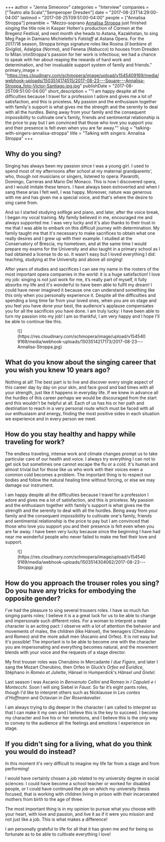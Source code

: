 +++
author = "Jenna Simeonov"
categories = "Interview"
companies = ["Teatro alla Scala","Semperoper Dresden"]
date = "2017-08-23T14:29:00-04:00"
lastmod = "2017-08-25T09:51:00-04:00"
people = ["Annalisa Stroppa"]
preamble = "Mezzo-soprano [Annalisa Stroppa](/scene/people/annalisa-stroppa/) just finished singing the title role in Kasper Holten's production of *Carmen* at the Bregenz Festival, and next month she heads to Astana, Kazakhstan, to sing Meg Page in Damiano Michieletto's *Falstaff* at Astana Opera. For the 2017/18 season, Stroppa brings signature roles like Rosina (*Il barbiere di Siviglia*), Adalgisa (*Norma*), and Fenena (*Nabucco*) to houses from Dresden to Milan.\n\nStroppa's passion for her work is infectious; we had a chance to speak with her about reaping the rewards of hard work and determination, and her invaluable support system of family and friends."
primary_image = "https://res.cloudinary.com/schmopera/image/upload/v1545409169/media/webhook-uploads/1503514174515/2017-08-23---Square---Annalisa-Stroppa_foto-Victor-Santiago.jpg.jpg"
publishDate = "2017-08-25T09:51:00-04:00"
short_description = "&quot;I am happy despite all the difficulties because I travel for a profession I adore and gives me a lot of satisfaction, and this is priceless. My passion and the enthusiasm together with family&#039;s support is what gives me the strength and the serenity to deal with all the hurdles. Being away from your family and the consequent impossibility to cultivate one&#039;s family, friends and sentimental relationship is the price to pay but I am convinced that those who love you support you and their presence is felt even when you are far away.&quot;"
slug = "talking-with-singers-annalisa-stroppa"
title = "Talking with singers: Annalisa Stroppa"
+++

## Why do you sing?

Singing has always been my passion since I was a young girl. I used to spend most of my afternoons after school at my maternal grandparents', who, though not musicians or singers, listened to opera: Pavarotti, Domingo, Carreras and Mario Del Monaco. This is how I discovered opera, and I would imitate these tenors. I have always been extroverted and when I sang these arias I felt well, I was happy. Moreover, nature was generous with me and has given me a special voice, and that's where the desire to sing came from.

And so I started studying solfège and piano, and later, after the voice break, I began my vocal training. My family believed in me, encouraged me and always supported me. I was very lucky and it's also thanks to their trust in me that I was able to embark on this difficult journey with determination. My family taught me that it's necessary to make sacrifices to obtain what one really desires and I grew up with their example. I studied at the Conservatory of Brescia, my hometown, and at the same time I would prepare my exams for the University and also taught in a primary school as I had obtained a license to do so. It wasn’t easy but I loved everything I did: teaching, studying at the University and above all singing!

After years of studies and sacrifices I can see my name in the rosters of the most important opera companies in the world: it is a huge satisfaction! I love my job: singing is not just work for me, it’s really part of myself, it fully absorbs my life and it's wonderful to have been able to fulfil my dream! I could have never imagined it because one can understand something like this only when you personally experience it. Despite all the difficulties and spending a long time far from your loved ones, when you are on stage and you feel you have done your best, the audience's applause compensates you for all the sacrifices you have done. I am truly lucky: I have been able to turn my passion into my job! I am so thankful, I am very happy and I hope I'll be able to continue like this.

<figure data-type="image">
![](https://res.cloudinary.com/schmopera/image/upload/v1545409169/media/webhook-uploads/1503514217173/2017-08-23---Annalisa-Stroppa.jpg)
</figure>

## What do you know about the singing career that you wish you knew 10 years ago?

Nothing at all! The best part is to live and discover every single aspect of this career day by day on your skin, and face good and bad times with all your strength, just like it happens in everyday life. If we knew in advance all the hurdles of this career perhaps we would be discouraged from the start and this wouldn't be helpful at all. Each of us has his or her path and destination to reach in a very personal route which must be faced with all our enthusiasm and energy, finding the most positive sides in each situation we experience and in every person we meet.

## How do you stay healthy and happy while traveling for work?

The endless traveling, intense work and climate changes prompt us to take particular care of our health and voice. I always try everything I can not to get sick but sometimes one cannot escape the flu or a cold. It's human and almost trivial but for those like us who work with their voices even a common cold becomes a problem. The important thing is to respect our bodies and follow the natural healing time without forcing, or else we may damage our instrument.

I am happy despite all the difficulties because I travel for a profession I adore and gives me a lot of satisfaction, and this is priceless. My passion and the enthusiasm together with family's support is what gives me the strength and the serenity to deal with all the hurdles. Being away from your family and the consequent impossibility to cultivate one's family, friends and sentimental relationship is the price to pay but I am convinced that those who love you support you and their presence is felt even when you are far away. I have been very lucky because since the beginning I have had near me wonderful people who never failed to make me feel their love and support.

<figure data-type="image">
![](https://res.cloudinary.com/schmopera/image/upload/v1545409169/media/webhook-uploads/1503514304062/2017-08-23---Stroppa.jpg)
</figure>

## How do you approach the trouser roles you sing? Do you have any tricks for embodying the opposite gender?

I've had the pleasure to sing several trousers roles. I have so much fun singing pants roles; I believe it is a a great luck for us to be able to change and impersonate such different roles. For a woman to interpret a male character is an acting pact: I observe with a lot of attention the behavior and movements of males, the children (like Hänsel), the teenagers (Cherubino and Romeo) and the more adult men (Ascanio and Orfeo). It is not easy but it's possible! The important is to be able to become one with the character you are impersonating and everything becomes natural, and the movement blends with your voice and the requests of a stage director.

My first trouser roles was Cherubino in Mercadante *I due Figaro*, and later I sang the Mozart Cherubino, then Orfeo in Gluck’s *Orfeo ed Euridice*, Stéphano in *Roméo et Juliette*, Hänsel in Humperdick's *Hänsel und Gretel*.

Last season I was Ascanio in *Benvenuto Cellini* and Romeo in *I Capuleti e i Montecchi*. Soon I will sing Siebel in *Faust*. So far it’s eight pants roles, though I'd like to interpret others such as Nicklausse in *Les contes d'Hoffmann* and Octavian in *Der Rosenkavalier*.

I am always trying to dig deeper in the character I am called to interpret so that I can make it my own and I believe this is the key to succeed. I become my character and live his or her emotions, and I believe this is the only way to convey to the audience all the feelings and emotions I experience on stage.

## If you didn't sing for a living, what do you think you would do instead?

In this moment it's very difficult to imagine my life far from a stage and from performing!

I would have certainly chosen a job related to my university degree in social sciences: I could have become a school teacher or worked for disabled people, or I could have continued the job on which my university thesis focused, that is working with children living in prison with their incarcerated mothers from birth to the age of three.

The most important thing is in my opinion to pursue what you choose with your heart, with love and passion, and live it as if it were you mission and not just like a job. This is what makes a difference!

I am personally grateful to life for all that it has given me and for being so fortunate as to be able to cultivate everything I love!
